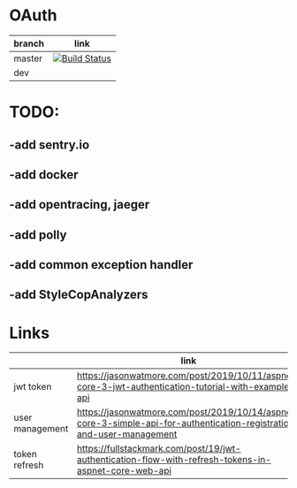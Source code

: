 # OAuth

| branch  |  link |
|---|---|
| master  |  [![Build Status](https://travis-ci.org/OmniChannelChatBot/OAuth.svg?branch=master)](https://travis-ci.org/OmniChannelChatBot/OAuth) |
|  dev |   |



# TODO:
## -add sentry.io
## -add docker
## -add opentracing, jaeger
## -add polly
## -add common exception handler
## -add StyleCopAnalyzers

# Links
|   |  link |
|---|---|
| jwt token  |  https://jasonwatmore.com/post/2019/10/11/aspnet-core-3-jwt-authentication-tutorial-with-example-api  |
| user management  |  https://jasonwatmore.com/post/2019/10/14/aspnet-core-3-simple-api-for-authentication-registration-and-user-management |
|  token refresh |  https://fullstackmark.com/post/19/jwt-authentication-flow-with-refresh-tokens-in-aspnet-core-web-api |




